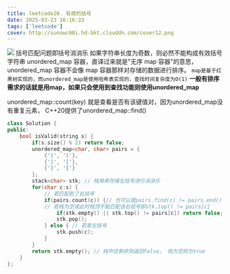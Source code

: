 ```yaml
---
title: leetcode20. 有效的括号
date: 2025-03-23 16:16:23
tags: ['leetcode']
cover: http://sunowc60i.hd-bkt.clouddn.com/cover12.png
---
```

![](./image.png)
括号匹配问题即括号消消乐
如果字符串长度为奇数，则必然不能构成有效括号字符串
unordered_map 容器，直译过来就是"无序 map 容器"的意思，unordered_map 容器不会像 map 容器那样对存储的数据进行排序。 `map是基于红黑树实现的，而unordered_map是使用哈希表实现的，查找时间复杂度为O(1)`  **一般有排序需求的话就是用map，如果只会使用到查找功能则使用unordered_map**

unordered_map::count(key) 就是查看是否有该键值对，因为unordered_map没有重复元素，
C++20提供了unordered_map::find()
```cpp
class Solution {
public:
    bool isValid(string s) {
        if(s.size() % 2) return false;
        unordered_map<char, char> pairs = {
            {')', '('},
            {']', '['},
            {'}', '{'}
        };
        stack<char> stk; // 栈用来存储左括号进行消消乐
        for(char c:s) {
            // 若匹配到了右括号
            if(pairs.count(c)) {// 也可以是pairs.find(c) != pairs.end()
            // 若栈为空或此时栈顶不能匹配该右括号即stk.top() != pairs[c]
                if(stk.empty() || stk.top() != pairs[c]) return false;
                stk.pop();
            } else { // 若是左括号
                stk.push(c);
            }
        }
        return stk.empty(); // 栈中还剩余则返回false， 栈为空则为true
    }
};
```